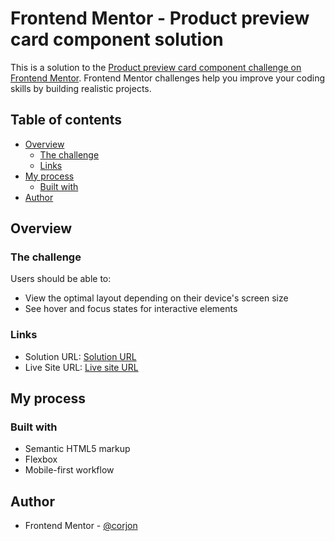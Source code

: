 # Frontend Mentor - Product preview card component solution

This is a solution to the [Product preview card component challenge on Frontend Mentor](https://www.frontendmentor.io/challenges/product-preview-card-component-GO7UmttRfa). Frontend Mentor challenges help you improve your coding skills by building realistic projects. 

## Table of contents

- [Overview](#overview)
  - [The challenge](#the-challenge)
  - [Links](#links)
- [My process](#my-process)
  - [Built with](#built-with)
- [Author](#author)

## Overview

### The challenge

Users should be able to:

- View the optimal layout depending on their device's screen size
- See hover and focus states for interactive elements

### Links

- Solution URL: [Solution URL](https://www.frontendmentor.io/solutions/product-preview-card-using-media-query-and-flexbox-9Hs7qcEgXN)
- Live Site URL: [Live site URL](https://corjon.github.io/product-preview-card-component/)

## My process

### Built with

- Semantic HTML5 markup
- Flexbox
- Mobile-first workflow

## Author

- Frontend Mentor - [@corjon](https://www.frontendmentor.io/profile/corjon)
